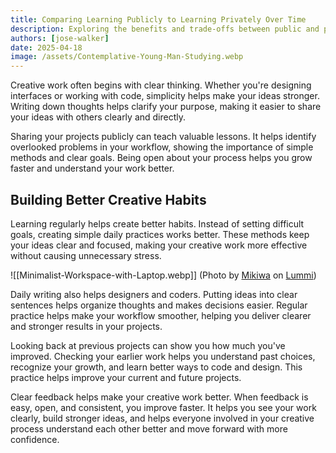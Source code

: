 ```yaml
---
title: Comparing Learning Publicly to Learning Privately Over Time
description: Exploring the benefits and trade-offs between public and private learning, shaping my Thinking and Work methodologies.
authors: [jose-walker]
date: 2025-04-18
image: /assets/Contemplative-Young-Man-Studying.webp
---
```


Creative work often begins with clear thinking. Whether you're designing interfaces or working with code, simplicity helps make your ideas stronger. Writing down thoughts helps clarify your purpose, making it easier to share your ideas with others clearly and directly.

Sharing your projects publicly can teach valuable lessons. It helps identify overlooked problems in your workflow, showing the importance of simple methods and clear goals. Being open about your process helps you grow faster and understand your work better.

## Building Better Creative Habits

Learning regularly helps create better habits. Instead of setting difficult goals, creating simple daily practices works better. These methods keep your ideas clear and focused, making your creative work more effective without causing unnecessary stress.

![[Minimalist-Workspace-with-Laptop.webp]]
(Photo by [Mikiwa](https://www.lummi.ai/creator/mikiwa?ref=glide.ektothemes.com) on [Lummi](https://www.lummi.ai/photo/minimalist-workspace-with-laptop-and-succulents-bjx8c?ref=glide.ektothemes.com))

Daily writing also helps designers and coders. Putting ideas into clear sentences helps organize thoughts and makes decisions easier. Regular practice helps make your workflow smoother, helping you deliver clearer and stronger results in your projects.

Looking back at previous projects can show you how much you've improved. Checking your earlier work helps you understand past choices, recognize your growth, and learn better ways to code and design. This practice helps improve your current and future projects.

Clear feedback helps make your creative work better. When feedback is easy, open, and consistent, you improve faster. It helps you see your work clearly, build stronger ideas, and helps everyone involved in your creative process understand each other better and move forward with more confidence.